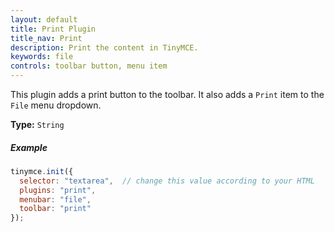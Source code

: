 ```yaml
---
layout: default
title: Print Plugin
title_nav: Print
description: Print the content in TinyMCE.
keywords: file
controls: toolbar button, menu item
---
```


This plugin adds a print button to the toolbar. It also adds a `Print` item to the `File` menu dropdown.

**Type:** `String`

##### Example

```js
tinymce.init({
  selector: "textarea",  // change this value according to your HTML
  plugins: "print",
  menubar: "file",
  toolbar: "print"
});
```
